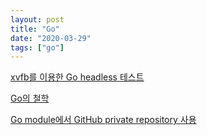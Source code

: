 ```yaml
---
layout: post
title: "Go"
date: "2020-03-29"
tags: ["go"]
---
```


[xvfb를 이용한 Go headless 테스트](/go-headless-test-with-xvfb)

[Go의 철학](/the-zen-of-go)

[Go module에서 GitHub private repository 사용](/using-go-module-with-github-private-repository)

